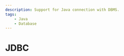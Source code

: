 ```yaml
---
description: Support for Java connection with DBMS.
tags:
    - Java
    - Database
---
```


# JDBC
